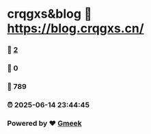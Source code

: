 # crqgxs&blog :link: https://blog.crqgxs.cn/ 
### :page_facing_up: [2](https://blog.crqgxs.cn//tag.html) 
### :speech_balloon: 0 
### :hibiscus: 789 
### :alarm_clock: 2025-06-14 23:44:45 
### Powered by :heart: [Gmeek](https://github.com/Meekdai/Gmeek)

